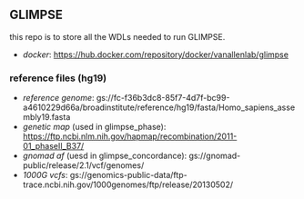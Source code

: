 ## GLIMPSE
this repo is to store all the WDLs needed to run GLIMPSE.
- *docker*: https://hub.docker.com/repository/docker/vanallenlab/glimpse

### reference files (hg19)
- *reference genome*: gs://fc-f36b3dc8-85f7-4d7f-bc99-a4610229d66a/broadinstitute/reference/hg19/fasta/Homo_sapiens_assembly19.fasta
- *genetic map* (used in glimpse_phase): https://ftp.ncbi.nlm.nih.gov/hapmap/recombination/2011-01_phaseII_B37/
- *gnomad af* (uesd in glimpse_concordance): gs://gnomad-public/release/2.1/vcf/genomes/
- *1000G vcfs*: gs://genomics-public-data/ftp-trace.ncbi.nih.gov/1000genomes/ftp/release/20130502/
